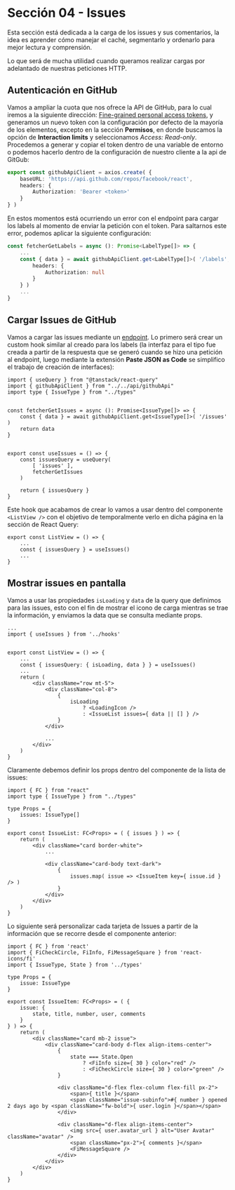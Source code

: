 # Sección 04 - Issues

Esta sección está dedicada a la carga de los issues y sus comentarios, la idea es aprender cómo manejar el caché, segmentarlo y ordenarlo para mejor lectura y comprensión.

Lo que será de mucha utilidad cuando queramos realizar cargas por adelantado de nuestras peticiones HTTP.

## Autenticación en GitHub

Vamos a ampliar la cuota que nos ofrece la API de GitHub, para lo cual iremos a la siguiente dirección: [Fine-grained personal access tokens](https://github.com/settings/tokens?type=beta), y generamos un nuevo token con la configuración por defecto de la mayoría de los elementos, excepto en la sección **Permisos**, en donde buscamos la opción de **Interaction limits** y seleccionamos *Access: Read-only*. Procedemos a generar y copiar el token dentro de una variable de entorno o podemos hacerlo dentro de la configuración de nuestro cliente a la api de GitGub:

```ts
export const githubApiClient = axios.create( {
    baseURL: 'https://api.github.com/repos/facebook/react',
    headers: {
        Authorization: 'Bearer <token>'
    }
} )
```

En estos momentos está ocurriendo un error con el endpoint para cargar los labels al momento de enviar la petición con el token. Para saltarnos este error, podemos aplicar la siguiente configuración:

```ts
const fetcherGetLabels = async (): Promise<LabelType[]> => {
    ...
    const { data } = await githubApiClient.get<LabelType[]>( '/labels', {
        headers: {
            Authorization: null
        }
    } )
    ...
}
```

## Cargar Issues de GitHub

Vamos a cargar las issues mediante un [endpoint](https://api.github.com/repos/facebook/react/issues). Lo primero será crear un custom hook similar al creado para los labels  (la interfaz para el tipo fue creada a partir de la respuesta que se generó cuando se hizo una petición al endpoint, luego mediante la extensión **Paste JSON as Code** se simplifico el trabajo de creación de interfaces):

```tsx
import { useQuery } from "@tanstack/react-query"
import { githubApiClient } from "../../api/githubApi"
import type { IssueType } from "../types"


const fetcherGetIssues = async (): Promise<IssueType[]> => {
    const { data } = await githubApiClient.get<IssueType[]>( '/issues' )
    return data
}


export const useIssues = () => {
    const issuesQuery = useQuery(
        [ 'issues' ],
        fetcherGetIssues
    )

    return { issuesQuery }
}
```

Este hook que acabamos de crear lo vamos a usar dentro del componente `<ListView />` con el objetivo de temporalmente verlo en dicha página en la sección de React Query:

```tsx
export const ListView = () => {
    ...
    const { issuesQuery } = useIssues()
    ...
}
```

## Mostrar issues en pantalla

Vamos a usar las propiedades `isLoading` y `data` de la query que definimos para las issues, esto con el fin de mostrar el icono de carga mientras se trae la información, y enviamos la data que se consulta mediante props.

```tsx
...
import { useIssues } from '../hooks'


export const ListView = () => {
    ...
    const { issuesQuery: { isLoading, data } } = useIssues()
    ...
    return (
        <div className="row mt-5">
            <div className="col-8">
                {
                    isLoading
                        ? <LoadingIcon />
                        : <IssueList issues={ data || [] } />
                }
            </div>

            ...
        </div>
    )
}
```

Claramente debemos definir los props dentro del componente de la lista de issues:

```tsx
import { FC } from "react"
import type { IssueType } from "../types"

type Props = {
    issues: IssueType[]
}

export const IssueList: FC<Props> = ( { issues } ) => {
    return (
        <div className="card border-white">
            ...

            <div className="card-body text-dark">
                {
                    issues.map( issue => <IssueItem key={ issue.id } /> )
                }
            </div>
        </div>
    )
}
```

Lo siguiente será personalizar cada tarjeta de Issues a partir de la información que se recorre desde el componente anterior:

```tsx
import { FC } from 'react'
import { FiCheckCircle, FiInfo, FiMessageSquare } from 'react-icons/fi'
import { IssueType, State } from '../types'

type Props = {
    issue: IssueType
}

export const IssueItem: FC<Props> = ( {
    issue: {
        state, title, number, user, comments
    }
} ) => {
    return (
        <div className="card mb-2 issue">
            <div className="card-body d-flex align-items-center">
                {
                    state === State.Open
                        ? <FiInfo size={ 30 } color="red" />
                        : <FiCheckCircle size={ 30 } color="green" />
                }

                <div className="d-flex flex-column flex-fill px-2">
                    <span>{ title }</span>
                    <span className="issue-subinfo">#{ number } opened 2 days ago by <span className="fw-bold">{ user.login }</span></span>
                </div>

                <div className="d-flex align-items-center">
                    <img src={ user.avatar_url } alt="User Avatar" className="avatar" />
                    <span className="px-2">{ comments }</span>
                    <FiMessageSquare />
                </div>
            </div>
        </div>
    )
}
```

